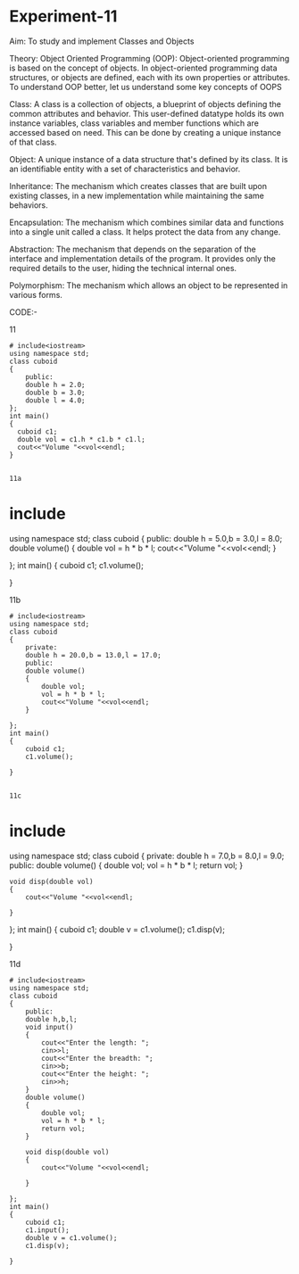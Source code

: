 # Experiment-11
Aim:
To study and implement Classes and Objects

Theory:
Object Oriented Programming (OOP):
Object-oriented programming is based on the concept of objects. In object-oriented programming data structures, or objects are defined, each with its own properties or attributes.
To understand OOP better, let us understand some key concepts of OOPS

Class:
A class is a collection of objects, a blueprint of objects defining the common attributes and behavior. This user-defined datatype holds its own instance variables, class variables and member functions which are accessed based on need. This can be done by creating a unique instance of that class.

Object:
A unique instance of a data structure that's defined by its class. It is an identifiable entity with a set of characteristics and behavior.

Inheritance:
The mechanism which creates classes that are built upon existing classes, in a new implementation while maintaining the same behaviors.

Encapsulation:
The mechanism which combines similar data and functions into a single unit called a class. It helps protect the data from any change.

Abstraction:
The mechanism that depends on the separation of the interface and implementation details of the program. It provides only the required details to the user, hiding the technical internal ones.

Polymorphism:
The mechanism which allows an object to be represented in various forms.

CODE:-

11
```
# include<iostream>
using namespace std;
class cuboid
{
    public:
    double h = 2.0;
    double b = 3.0;
    double l = 4.0;
};
int main()
{
  cuboid c1;
  double vol = c1.h * c1.b * c1.l;
  cout<<"Volume "<<vol<<endl;
}


11a
```
# include<iostream>
using namespace std;
class cuboid
{
    public:
    double h = 5.0,b = 3.0,l = 8.0;
    double volume()
    {
        double vol = h * b * l;
        cout<<"Volume "<<vol<<endl;
    }

};
int main()
{
    cuboid c1;
    c1.volume();
  
}

11b
```
# include<iostream>
using namespace std;
class cuboid
{
    private:
    double h = 20.0,b = 13.0,l = 17.0;
    public:
    double volume()
    {
        double vol;
        vol = h * b * l;
        cout<<"Volume "<<vol<<endl;
    }

};
int main()
{
    cuboid c1;
    c1.volume();
  
}


11c
```
# include<iostream>
using namespace std;
class cuboid
{
    private:
    double h = 7.0,b = 8.0,l = 9.0;
    public:
    double volume()
    {
        double vol;
        vol = h * b * l;
        return vol;
    }

    void disp(double vol)
    {
        cout<<"Volume "<<vol<<endl;

    }

};
int main()
{
    cuboid c1;
    double v = c1.volume();
    c1.disp(v);
  
}

11d
```
# include<iostream>
using namespace std;
class cuboid
{
    public:
    double h,b,l;
    void input()
    {
        cout<<"Enter the length: ";
        cin>>l;
        cout<<"Enter the breadth: ";
        cin>>b;
        cout<<"Enter the height: ";
        cin>>h;
    }
    double volume()
    {
        double vol;
        vol = h * b * l;
        return vol;
    }

    void disp(double vol)
    {
        cout<<"Volume "<<vol<<endl;

    }

};
int main()
{
    cuboid c1;
    c1.input();
    double v = c1.volume();
    c1.disp(v);
  
}
    
    


